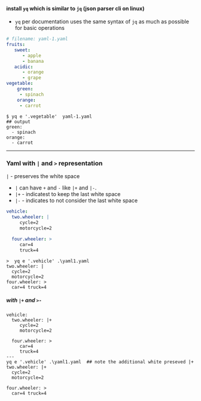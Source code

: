 #### install `yq` which is similar to `jq` (json parser cli on linux)
  - `yq` per documentation uses the same syntax of `jq` as much as possible for basic operations


```yaml
# filename: yaml-1.yaml
fruits:
   sweet: 
      - apple
      - banana
   acidic: 
      - orange
      - grape
vegetable:
    green:
     - spinach
    orange:
     - carrot
```
```
$ yq e '.vegetable'  yaml-1.yaml
## output
green:
  - spinach
orange:
  - carrot
```
------------
### Yaml with `|` and `>` representation
`|` - preserves the white space
  - `|` can have `+` and `-` like `|+` and `|-`.
  - `|+` - indicatest to keep the last white space
  - `|-` - indicates to not consider the last white space
 
```yaml
vehicle:
  two.wheeler: |
     cycle=2
     motorcycle=2
     
  four.wheeler: >
     car=4
     truck=4
```
```
>  yq e '.vehicle' .\yaml1.yaml
two.wheeler: |
  cycle=2
  motorcycle=2
four.wheeler: >
  car=4 truck=4
```

##### with `|+` and `>-`
```
vehicle:
  two.wheeler: |+
     cycle=2
     motorcycle=2
     
  four.wheeler: >
     car=4
     truck=4
---
yq e '.vehicle' .\yaml1.yaml  ## note the additional white preseved |+
two.wheeler: |+
  cycle=2
  motorcycle=2

four.wheeler: >
  car=4 truck=4
```
